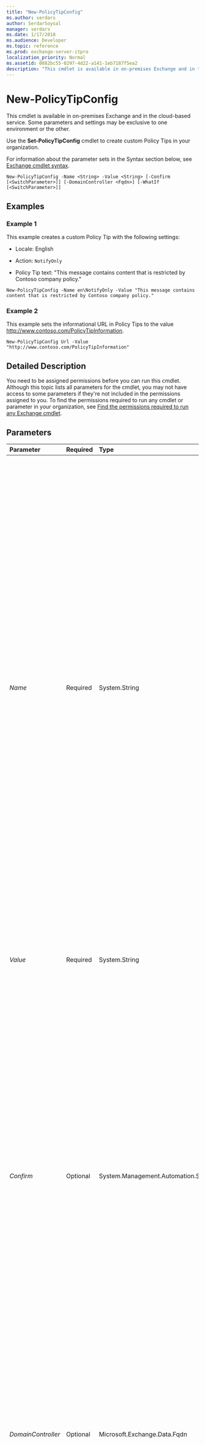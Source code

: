```yaml
---
title: "New-PolicyTipConfig"
ms.author: serdars
author: SerdarSoysal
manager: serdars
ms.date: 1/17/2018
ms.audience: Developer
ms.topic: reference
ms.prod: exchange-server-itpro
localization_priority: Normal
ms.assetid: 0882bc55-0297-4d22-a141-1eb7187f5ea2
description: "This cmdlet is available in on-premises Exchange and in the cloud-based service. Some parameters and settings may be exclusive to one environment or the other."
---
```


# New-PolicyTipConfig

This cmdlet is available in on-premises Exchange and in the cloud-based service. Some parameters and settings may be exclusive to one environment or the other. 
  
Use the **Set-PolicyTipConfig** cmdlet to create custom Policy Tips in your organization.
  
For information about the parameter sets in the Syntax section below, see [Exchange cmdlet syntax](https://technet.microsoft.com/library/bb123552.aspx). 
  
```
New-PolicyTipConfig -Name <String> -Value <String> [-Confirm [<SwitchParameter>]] [-DomainController <Fqdn>] [-WhatIf [<SwitchParameter>]]

```

## Examples
<a name="Examples"> </a>

### Example 1

This example creates a custom Policy Tip with the following settings:
  
- Locale: English
    
- Action:  `NotifyOnly`
    
- Policy Tip text: "This message contains content that is restricted by Contoso company policy."
    
```
New-PolicyTipConfig -Name en\NotifyOnly -Value "This message contains content that is restricted by Contoso company policy."
```

### Example 2

This example sets the informational URL in Policy Tips to the value http://www.contoso.com/PolicyTipInformation.
  
```
New-PolicyTipConfig Url -Value "http://www.contoso.com/PolicyTipInformation"
```

## Detailed Description
<a name="DetailedDescription"> </a>

You need to be assigned permissions before you can run this cmdlet. Although this topic lists all parameters for the cmdlet, you may not have access to some parameters if they're not included in the permissions assigned to you. To find the permissions required to run any cmdlet or parameter in your organization, see [Find the permissions required to run any Exchange cmdlet](https://technet.microsoft.com/library/mt432940.aspx).
  
## Parameters
<a name="DetailedDescription"> </a>

|**Parameter**|**Required**|**Type**|**Description**|
|:-----|:-----|:-----|:-----|
| _Name_ <br/> |Required  <br/> |System.String  <br/> | The _Name_ parameter specifies the custom Policy Tip you want to modify. Valid input for this parameter is one of the following values: <br/> _\<Locale\>_\ _\<Action\>_: Locale is a supported locale code. For example,  `en` for English or `fr` for French. For more information about supported locales, see[Supported languages for system messages](https://technet.microsoft.com/library/bb124759.aspx). Action is one of the following Policy Tip actions:  `NotifyOnly`,  `RejectOverride` or `Reject`.  <br/>  `Url` <br/>  There can be only one custom Policy Tip with the value `Url` for the _Name_ parameter. For the remaining Policy Tip actions, there can be only one custom Policy Tip for each combination of locale and action. For example, there can be only one custom Policy Tip with the _Name_ value `en\NotifyOnly`, but you can create additional custom Policy Tips with the values  `de\NotifyOnly` and `fr\NotifyOnly` for the _Name_ parameter. <br/> |
| _Value_ <br/> |Required  <br/> |System.String  <br/> |The _Value_ parameter specifies the text that's displayed by the Policy Tip. If the value contains spaces, enclose the value in quotation marks ("). <br/> |
| _Confirm_ <br/> |Optional  <br/> |System.Management.Automation.SwitchParameter  <br/> | The _Confirm_ switch specifies whether to show or hide the confirmation prompt. How this switch affects the cmdlet depends on if the cmdlet requires confirmation before proceeding. <br/>  Destructive cmdlets (for example, **Remove-\*** cmdlets) have a built-in pause that forces you to acknowledge the command before proceeding. For these cmdlets, you can skip the confirmation prompt by using this exact syntax: `-Confirm:$false`.  <br/>  Most other cmdlets (for example, **New-\*** and **Set-\*** cmdlets) don't have a built-in pause. For these cmdlets, specifying the _Confirm_ switch without a value introduces a pause that forces you acknowledge the command before proceeding. <br/> |
| _DomainController_ <br/> |Optional  <br/> |Microsoft.Exchange.Data.Fqdn  <br/> |This parameter is available only in on-premises Exchange.  <br/> The _DomainController_ parameter specifies the domain controller that's used by this cmdlet to read data from or write data to Active Directory. You identify the domain controller by its fully qualified domain name (FQDN). For example, `dc01.contoso.com`.  <br/> |
| _WhatIf_ <br/> |Optional  <br/> |System.Management.Automation.SwitchParameter  <br/> |The _WhatIf_ switch simulates the actions of the command. You can use this switch to view the changes that would occur without actually applying those changes. You don't need to specify a value with this switch. <br/> |
   
## Input Types
<a name="InputTypes"> </a>

To see the input types that this cmdlet accepts, see [Cmdlet Input and Output Types](http://go.microsoft.com/fwlink/p/?linkId=616387). If the Input Type field for a cmdlet is blank, the cmdlet doesn't accept input data. 
  
## Return Types
<a name="ReturnTypes"> </a>

To see the return types, which are also known as output types, that this cmdlet accepts, see [Cmdlet Input and Output Types](http://go.microsoft.com/fwlink/p/?linkId=616387). If the Output Type field is blank, the cmdlet doesn't return data. 
  

